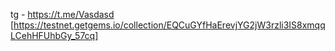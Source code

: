 tg - https://t.me/Vasdasd  [https://testnet.getgems.io/collection/EQCuGYfHaErevjYG2jW3rzli3IS8xmqqLCehHFUhbGy_57cq]